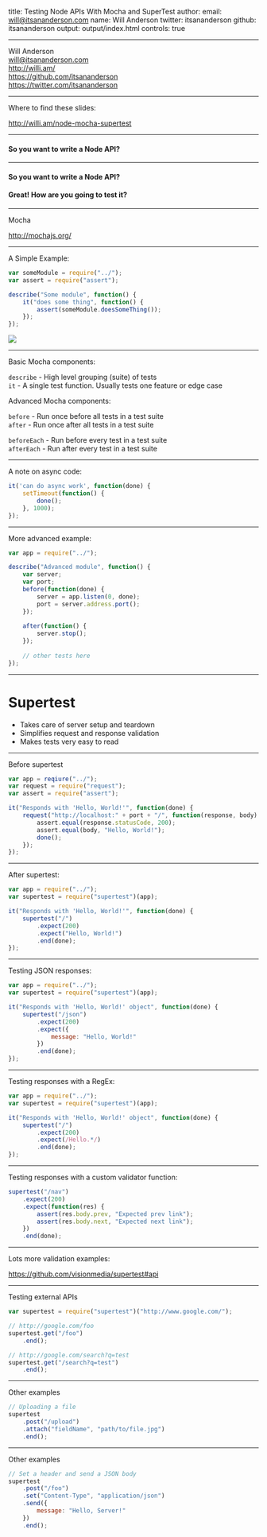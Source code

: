 title: Testing Node APIs With Mocha and SuperTest
author:
    email: will@itsananderson.com
    name: Will Anderson
    twitter: itsananderson
    github: itsananderson
output: output/index.html
controls: true

---

Will Anderson  
will@itsananderson.com  
http://willi.am/  
https://github.com/itsananderson  
https://twitter.com/itsananderson  

---


Where to find these slides:

http://willi.am/node-mocha-supertest

---

#### So you want to write a Node API?

---

#### So you want to write a Node API?

#### Great! How are you going to test it?

---

Mocha

http://mochajs.org/

---

A Simple Example:

```javascript
var someModule = require("../");
var assert = require("assert");

describe("Some module", function() {
    it("does some thing", function() {
        assert(someModule.doesSomeThing());
    });
});
```

![](http://itsananderson.blob.core.windows.net/post-images/simple-mocha-test.png)

---

Basic Mocha components:

`describe` - High level grouping (suite) of tests  
`it` - A single test function. Usually tests one feature or edge case

Advanced Mocha components:

`before` - Run once before all tests in a test suite  
`after` - Run once after all tests in a test suite

`beforeEach` - Run before every test in a test suite  
`afterEach` - Run after every test in a test suite

---

A note on async code:

```javascript
it('can do async work', function(done) {
    setTimeout(function() {
        done();
    }, 1000);
});
```

---

More advanced example:

```javascript
var app = require("../");

describe("Advanced module", function() {
    var server;
    var port;
    before(function(done) {
        server = app.listen(0, done);
        port = server.address.port();
    });
    
    after(function() {
        server.stop();
    });
    
    // other tests here
});
```

---

Supertest
===

* Takes care of server setup and teardown
* Simplifies request and response validation
* Makes tests very easy to read

---

Before supertest

```javascript
var app = reqiure("../");
var request = require("request");
var assert = require("assert");

it("Responds with 'Hello, World!'", function(done) {
    request("http://localhost:" + port + "/", function(response, body) {
        assert.equal(response.statusCode, 200);
        assert.equal(body, "Hello, World!");
        done();
    });
});
```

---

After supertest:

```javascript
var app = require("../");
var supertest = require("supertest")(app);

it("Responds with 'Hello, World!'", function(done) {
    supertest("/")
        .expect(200)
        .expect("Hello, World!")
        .end(done);
});
```

---

Testing JSON responses:

```javascript
var app = require("../");
var supertest = require("supertest")(app);

it("Responds with 'Hello, World!' object", function(done) {
    supertest("/json")
        .expect(200)
        .expect({
            message: "Hello, World!"
        })
        .end(done);
});
```

---

Testing responses with a RegEx:

```javascript
var app = require("../");
var supertest = require("supertest")(app);

it("Responds with 'Hello, World!' object", function(done) {
    supertest("/")
        .expect(200)
        .expect(/Hello.*/)
        .end(done);
});
```

---

Testing responses with a custom validator function:

```javascript
supertest("/nav")
    .expect(200)
    .expect(function(res) {
        assert(res.body.prev, "Expected prev link");
        assert(res.body.next, "Expected next link");
    })
    .end(done);

```

---

Lots more validation examples:

https://github.com/visionmedia/supertest#api

---

Testing external APIs

```javascript
var supertest = require("supertest")("http://www.google.com/");

// http://google.com/foo
supertest.get("/foo")
    .end();

// http://google.com/search?q=test
supertest.get("/search?q=test")
    .end();
```

---

Other examples


```javascript
// Uploading a file
supertest
    .post("/upload")
    .attach("fieldName", "path/to/file.jpg")
    .end();
```

---

Other examples

```javascript
// Set a header and send a JSON body
supertest
    .post("/foo")
    .set("Content-Type", "application/json")
    .send({
        message: "Hello, Server!"
    })
    .end();
```
